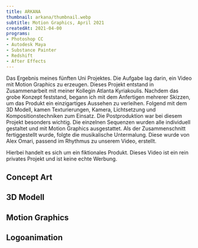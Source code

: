 ```yaml
---
title: ARKANA
thumbnail: arkana/thumbnail.webp
subtitle: Motion Graphics, April 2021
createdAt: 2021-04-00
programs:
- Photoshop CC
- Autodesk Maya
- Substance Painter
- Redshift
- After Effects
---
```


Das Ergebnis meines fünften Uni Projektes.
Die Aufgabe lag darin, ein Video mit Motion Graphics zu erzeugen.
Dieses Projekt entstand in Zusammenarbeit mit meiner Kollegin Atlanta Kyriakoulis.
Nachdem das grobe Konzept feststand, begann ich mit dem Anfertigen mehrerer Skizzen, um das Produkt ein einzigartiges Aussehen zu verleihen.
Folgend mit dem 3D Modell, kamen Texturierungen, Kamera, Lichtsetzung und Kompositionstechniken zum Einsatz.
Die Postproduktion war bei diesem Projekt besonders wichtig.
Die einzelnen Sequenzen wurden alle individuell gestaltet und mit Motion Graphics ausgestattet.
Als der Zusammenschnitt fertiggestellt wurde, folgte die musikalische Untermalung.
Diese wurde von Alex Omari, passend im Rhythmus zu unserem Video, erstellt.

Hierbei handelt es sich um ein fiktionales Produkt. Dieses Video ist ein rein privates Projekt und ist keine echte Werbung.

<view-on-link href="https://www.youtube.com/watch?v=3u3r_N1_c_E" icon="mdi-youtube" name="YouTube" color="#FF001C"></view-on-link>
<view-on-link href="https://www.artstation.com/artwork/oAGqmq" icon="mdi-artstation" name="ArtStation" color="#00AFEB"></view-on-link>

<asset-video src="arkana/arkana.webm"></asset-video>

## Concept Art
<asset-image src="arkana/concept_art.webp" alt="Concept Art"></asset-image>

## 3D Modell
<asset-image src="arkana/model.webp" alt="3D Modell"></asset-image>
<asset-image src="arkana/sideview.webp" alt="Seitenansicht"></asset-image>
<asset-image src="arkana/frontview.webp" alt="Frontansicht"></asset-image>

## Motion Graphics
<asset-image src="arkana/motion_graphics_1.webp" alt="Motion Graphics"></asset-image>
<asset-image src="arkana/motion_graphics_2.webp" alt="Motion Graphics"></asset-image>

## Logoanimation
<asset-image src="arkana/logo.webp" alt="Logoanimation"></asset-image>
